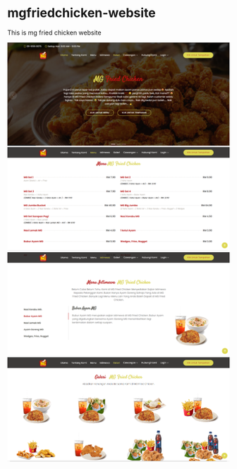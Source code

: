 # mgfriedchicken-website

This is mg fried chicken website

![app screenshot](https://github.com/ainshazainal/mgfriedchicken-website/blob/main/mgfriedchicken/1.PNG)
![app screenshot](https://github.com/ainshazainal/mgfriedchicken-website/blob/main/mgfriedchicken/2.PNG)
![app screenshot](https://github.com/ainshazainal/mgfriedchicken-website/blob/main/mgfriedchicken/3.PNG)
![app screenshot](https://github.com/ainshazainal/mgfriedchicken-website/blob/main/mgfriedchicken/4.PNG)

